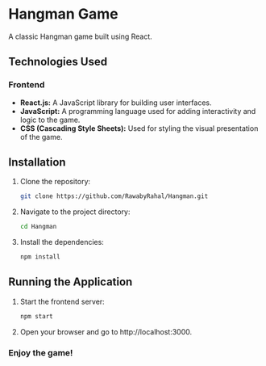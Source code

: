 # Hangman Game

A classic Hangman game built using React.

## Technologies Used

### Frontend
- **React.js:** A JavaScript library for building user interfaces.
- **JavaScript:** A programming language used for adding interactivity and logic to the game.
- **CSS (Cascading Style Sheets):** Used for styling the visual presentation of the game.
  
## Installation

1. Clone the repository:

   ```bash
   git clone https://github.com/RawabyRahal/Hangman.git

2. Navigate to the project directory:
   ```bash
   cd Hangman

3. Install the dependencies:
   ```bash
   npm install

## Running the Application

1. Start the frontend server:
   ```bash
   npm start

3. Open your browser and go to http://localhost:3000.

   

### Enjoy the game!
